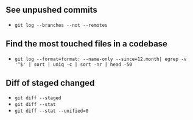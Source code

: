 ## See unpushed commits

- `git log --branches --not --remotes`

## Find the most touched files in a codebase

- `git log --format=format: --name-only --since=12.month| egrep -v '^$' | sort | uniq -c | sort -nr | head -50`

## Diff of staged changed

- `git diff --staged`
- `git diff --stat`
- `git diff --stat --unified=0`

